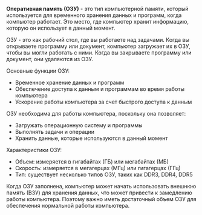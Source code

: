 **Оперативная память (ОЗУ)** - это тип компьютерной памяти, который используется для временного хранения данных и программ, когда компьютер работает. Это место, где компьютер хранит информацию, которую он использует в данный момент.

ОЗУ - это как рабочий стол, где вы работаете над задачами. Когда вы открываете программу или документ, компьютер загружает их в ОЗУ, чтобы вы могли работать с ними. Когда вы закрываете программу или документ, они удаляются из ОЗУ.

Основные функции ОЗУ:

- Временное хранение данных и программ
- Обеспечение доступа к данным и программам во время работы компьютера
- Ускорение работы компьютера за счет быстрого доступа к данным

ОЗУ необходима для работы компьютера, поскольку она позволяет:

- Загружать операционную систему и программы
- Выполнять задачи и операции
- Хранить данные, которые используются в данный момент

Характеристики ОЗУ:

- Объем: измеряется в гигабайтах (ГБ) или мегабайтах (МБ)
- Скорость: измеряется в мегагерцах (МГц) или гигагерцах (ГГц)
- Тип: существует несколько типов ОЗУ, таких как DDR3, DDR4, DDR5

Когда ОЗУ заполнена, компьютер может начать использовать внешнюю память (ВЗУ) для хранения данных, что может привести к замедлению работы компьютера. Поэтому важно иметь достаточный объем ОЗУ для обеспечения нормальной работы компьютера.